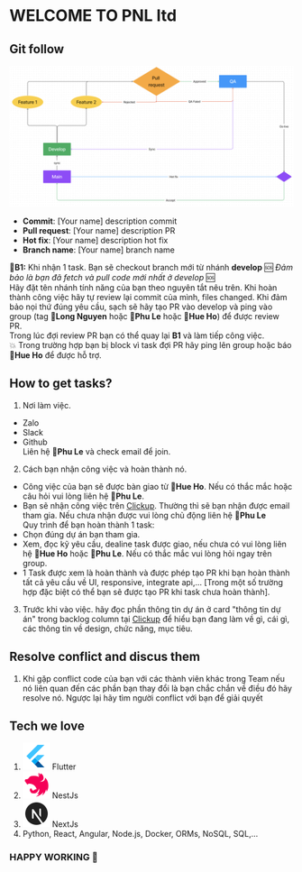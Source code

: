 # WELCOME TO PNL ltd

## Git follow

![Git follow](./assets//git-follow.png)

- **Commit**: [Your name] description commit
- **Pull request**: [Your name] description PR
- **Hot fix**: [Your name] description hot fix
- **Branch name**: [Your name] branch name

🌟**B1:** Khi nhận 1 task. Bạn sẽ checkout branch mới từ nhánh **develop** 🆘 *Đảm bảo là bạn đã fetch và pull code mới nhất ở develop* 🆘 </br>
Hãy đặt tên nhánh tính năng của bạn theo nguyên tắt nêu trên. Khi hoàn thành công việc hãy tự review lại commit của mình, files changed. Khi đảm bảo nọi thứ đúng yêu cầu, sạch sẽ hãy tạo PR vào develop và ping vào group (tag 🥷**Long Nguyen** hoặc 🥷**Phu Le** hoặc 🥷**Hue Ho**) để được review PR.</br>
Trong lúc đợi review PR bạn có thể quay lại **B1** và làm tiếp công việc. </br> 💥 Trong trường hợp bạn bị block vì task đợi PR hãy ping lên group hoặc báo 🥷**Hue Ho** để được hỗ trợ.

## How to get tasks?
1. Nơi làm việc.
- Zalo
- Slack
- Github </br>
Liên hệ 🥷**Phu Le** và check email để join.
2. Cách bạn nhận công việc và hoàn thành nó.
- Công việc của bạn sẽ được bàn giao từ 🥷**Hue Ho**. Nếu có thắc mắc hoặc câu hỏi vui lòng liên hệ 🥷**Phu Le**.
- Bạn sẽ nhận công việc trên <a href="https://clickup.com/" target="_blank">Clickup</a>. Thường thì sẽ bạn nhận được email tham gia. Nếu chưa nhận được vui lòng chủ động liên hệ 🥷**Phu Le** </br>
Quy trình để bạn hoàn thành 1 task:
- Chọn đúng dự án bạn tham gia.
- Xem, đọc kỹ yêu cầu, dealine task được giao, nếu chưa có vui lòng liên hệ 🥷**Hue Ho** hoặc 🥷**Phu Le**. Nếu có thắc mắc vui lòng hỏi ngay trên group.
- 1 Task được xem là hoàn thành và được phép tạo PR khi bạn hoàn thành tất cả yêu cầu về UI, responsive, integrate api,... [Trong một số trường hợp đặc biệt có thể bạn sẽ được tạo PR khi task chưa hoàn thành].
3. Trước khi vào việc. hãy đọc phần thông tin dự án ở card "thông tin dự án" trong backlog column tại <a href="https://clickup.com/" target="_blank">Clickup</a> để hiểu bạn đang làm về gì, cái gì, các thông tin về design, chức năng, mục tiêu.

## Resolve conflict and discus them
1. Khi gặp conflict code của bạn với các thành viên khác trong Team nếu nó liên quan đến các phần bạn thay đổi là bạn chắc chắn về điều đó hãy resolve nó. Ngược lại hãy tìm người conflict với bạn để giải quyết

## Tech we love
1. ![Flutter](./assets/flutter.png) Flutter</br>
2. ![NestJs](./assets/nestjs.png) NestJs</br>
3. ![NextJs](./assets/nextjs.png) NextJs</br>
4. Python, React, Angular, Node.js, Docker, ORMs, NoSQL, SQL,...
### HAPPY WORKING 💯


